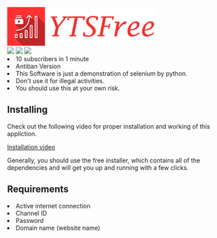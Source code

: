 
<img src="https://github.com/Jinoy-Varghese/YTSubFree/blob/main/assets/yts_logo.png" />
<br />

<img src="https://img.shields.io/github/license/mashape/apistatus.svg" />
<img src="https://img.shields.io/badge/OS-Windows-yellow.svg" />
<img src="https://img.shields.io/badge/python-3.5%2B-blue.svg" />


<li>10 subscribers in 1 minute</li>
<li>Antiban Version</li>
<li>This Software is just a demonstration of selenium by python. </li>
<li>Don't use it for illegal activities. </li>
<li>You should use this at your own risk. </li>

<h2>Installing</h2>

Check out the following video for proper installation and working of this appliction.

<a href="https://www.youtube.com/embed/ZdVOkrbkmTk?autoplay=1">Installation video</a>

Generally, you should use the free installer, which contains all of the dependencies and will get you up and running with a few clicks.

<h2>Requirements</h2>

<li>Active internet connection</li>
<li>Channel ID</li>
<li>Password </li>
<li>Domain name (website name) </li>

